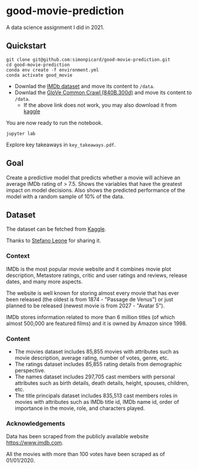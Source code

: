 # good-movie-prediction

A data science assignment I did in 2021.

## Quickstart

```
git clone git@github.com:simonpicard/good-movie-prediction.git
cd good-movie-prediction
conda env create -f environment.yml
conda activate good_movie
```
- Downlad the [IMDb dataset](https://www.kaggle.com/stefanoleone992/imdb-extensive-dataset) and move its content to `/data`.
- Downlad the [GloVe Common Crawl (840B.300d)](https://nlp.stanford.edu/data/glove.840B.300d.zip) and move its content to `/data`.
  - If the above link does not work, you may also download it from [kaggle](https://www.kaggle.com/takuok/glove840b300dtxt)

You are now ready to run the notebook.

```
jupyter lab
```

Explore key takeaways in `key_takeaways.pdf`.
 
## Goal 

Create a predictive model that predicts whether a movie will achieve an average IMDb rating of > 7.5. Shows the variables that have the greatest impact on model decisions. Also shows the predicted performance of the model with a random sample of 10% of the data.

## Dataset

The dataset can be fetched from [Kaggle](https://www.kaggle.com/stefanoleone992/imdb-extensive-dataset).

Thanks to [Stefano Leone](https://www.kaggle.com/stefanoleone992) for sharing it.

### Context

IMDb is the most popular movie website and it combines movie plot description, Metastore ratings, critic and user ratings and reviews, release dates, and many more aspects.

The website is well known for storing almost every movie that has ever been released (the oldest is from 1874 - "Passage de Venus") or just planned to be released (newest movie is from 2027 - "Avatar 5").

IMDb stores information related to more than 6 million titles (of which almost 500,000 are featured films) and it is owned by Amazon since 1998.

### Content

- The movies dataset includes 85,855 movies with attributes such as movie description, average rating, number of votes, genre, etc.
- The ratings dataset includes 85,855 rating details from demographic perspective.
- The names dataset includes 297,705 cast members with personal attributes such as birth details, death details, height, spouses, children, etc.
- The title principals dataset includes 835,513 cast members roles in movies with attributes such as IMDb title id, IMDb name id, order of importance in the movie, role, and characters played.

### Acknowledgements

Data has been scraped from the publicly available website https://www.imdb.com.

All the movies with more than 100 votes have been scraped as of 01/01/2020.
